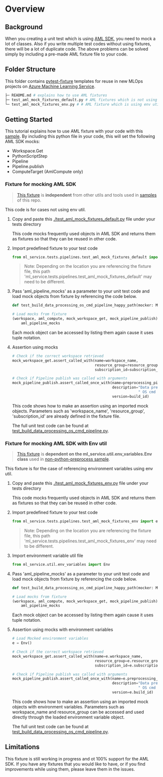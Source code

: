# Overview

## Background

When you creating a unit test which is using [AML SDK](https://docs.microsoft.com/en-us/python/api/overview/azure/ml/?view=azure-ml-py), you need to mock a lot of classes.
Also if you write multiple test codes without using fixtures, there will be a lot of duplicate code. The above problems can be solved simply by including a pre-made AML fixture file to your code.

## Folder Structure

This folder contains [pytest-fixture](https://docs.pytest.org/en/stable/fixture.html) templates for reuse in new MLOps projects on [Azure Machine Learning Service](https://azure.microsoft.com/en-us/services/machine-learning/).

```bash
├─ README.md # explains how to use AML fixtures 
├─ test_aml_mock_fixtures_default.py # AML fixtures which is not using env util
└─ test_aml_mock_fixtures_env.py # # AML fixture which is using env util
```

## Getting Started

This tutorial explains how to use AML fixture with your code with this [sample](/samples). By including this python file in your code, this will set the following AML SDK mocks:

* Workspace.Get
* PythonScriptStep
* Pipeline
* Pipeline.publish
* ComputeTarget (AmlCompute only)

### Fixture for mocking AML SDK

> [This fixture](./test_aml_mock_fixtures_default.py) is **independent** from other utils and tools used in
[samples](/samples) of this repo.

This code is for cases not using env util.

1. Copy and paste this [./test_aml_mock_fixtures_default.py](./test_aml_mock_fixtures_default.py) file under your tests directory

    This code mocks frequently used objects in AML SDK and returns them as fixtures so that they can be reused in other code.

1. Import predefined fixture to your test code

    ```python
    from ml_service.tests.pipelines.test_aml_mock_fixtures_default import aml_pipeline_mocks
    ```

    > Note: Depending on the location you are referencing the fixture file, this path 'ml_service.tests.pipelines.test_aml_mock_fixtures_default' may need to be different.

1. Pass 'aml_pipeline_mocks' as a parameter to your unit test code and load mock objects from fixture by referencing the code below.

    ```python
    def test_build_data_processing_os_cmd_pipeline_happy_path(mocker: MockFixture, aml_pipeline_mocks):  
    
    # Load mocks from fixture
    (workspace, aml_compute, mock_workspace_get, mock_pipeline_publish) =\
        aml_pipeline_mocks
    ```

    Each mock object can be accessed by listing them again cause it uses tuple notation.

1. Assertion using mocks

    ```python
    # Check if the correct workspace retrieved
    mock_workspace_get.assert_called_with(name=workspace_name,
                                          resource_group=resource_group,
                                          subscription_id=subscription_id)

    # Check if Pipeline publish was called with arguments
    mock_pipeline_publish.assert_called_once_with(name=preprocessing_pipeline_name,
                                                  description="Data preprocessing"
                                                              " OS cmd pipeline",
                                                  version=build_id)
    ```

    This code shows how to make an assertion using an imported mock objects. Parameters such as 'workspace_name', 'resource_group', 'subscription_id' are already defined in the fixture file.

    The full unit test code can be found at [test_build_data_processing_os_cmd_pipeline.py](/samples/non-python-preprocess/ml_service/tests/pipelines/test_build_data_processing_os_cmd_pipeline.py).

### Fixture for mocking AML SDK with Env util

> [This fixture](./test_aml_mock_fixtures_env.py) is **dependent on the ml_service.util.env_variables.Env class**
used in [non-python-preprocess sample](/samples/non-python-preprocess/ml_service/util/env_variables.py).

This fixture is for the case of referencing environment variables using env util.

1. Copy and paste this [./test_aml_mock_fixtures_env.py](./test_aml_mock_fixtures_env.py) file under your tests directory

    This code mocks frequently used objects in AML SDK and returns them as fixtures so that they can be reused in other code.

1. Import predefined fixture to your test code

    ```python
    from ml_service.tests.pipelines.test_aml_mock_fixtures_env import environment_vars, aml_pipeline_mocks
    ```

    > Note: Depending on the location you are referencing the fixture file, this path 'ml_service.tests.pipelines.test_aml_mock_fixtures_env' may need to be different.

1. Import environment variable util file

    ```python
    from ml_service.util.env_variables import Env
    ```

1. Pass 'aml_pipeline_mocks' as a parameter to your unit test code and load mock objects from fixture by referencing the code below.

    ```python
    def test_build_data_processing_os_cmd_pipeline_happy_path(mocker: MockFixture, aml_pipeline_mocks):  
    
    # Load mocks from fixture
    (workspace, aml_compute, mock_workspace_get, mock_pipeline_publish) =\
        aml_pipeline_mocks
    ```

    Each mock object can be accessed by listing them again cause it uses tuple notation.

1. Assertion using mocks with environment variables

    ```python
    # Load Mocked environment variables
    e = Env()

    # Check if the correct workspace retrieved
    mock_workspace_get.assert_called_with(name=e.workspace_name,
                                          resource_group=e.resource_group,
                                          subscription_id=e.subscription_id)

    # Check if Pipeline publish was called with arguments
    mock_pipeline_publish.assert_called_once_with(name=e.preprocessing_pipeline_name,
                                                  description="Data preprocessing"
                                                              " OS cmd pipeline",
                                                  version=e.build_id)
    ```

    This code shows how to make an assertion using an imported mock objects with environment variables. Parameters such as workspace_name and resource_group can be accessed and used directly through the loaded environment variable object.

    The full unit test code can be found at [test_build_data_processing_os_cmd_pipeline.py](/samples/non-python-preprocess/ml_service/tests/pipelines/test_build_data_processing_os_cmd_pipeline.py).

## Limitations

This fixture is still working in progress and ot 100% support for the AML SDK. If you have any fixtures that you would like to have, or if you find improvements while using them, please leave them in the issues.
